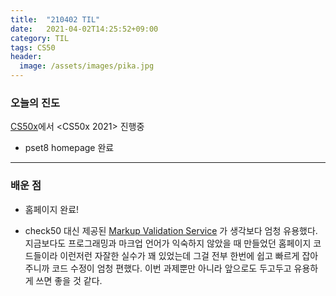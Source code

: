 ```yaml
---
title:  "210402 TIL"
date:   2021-04-02T14:25:52+09:00
category: TIL
tags: CS50
header:
  image: /assets/images/pika.jpg
---
```


<h3>오늘의 진도</h3>

[CS50x](https://cs50.harvard.edu/x/2021/)에서 <CS50x 2021> 진행중

 - pset8 homepage 완료
 
<hr>

<h3>배운 점</h3>

 - 홈페이지 완료!
 
 - check50 대신 제공된 [Markup Validation Service](https://validator.w3.org/#validate_by_input) 가 생각보다 엄청 유용했다. 지금보다도 프로그래밍과 마크업 언어가 익숙하지 않았을 때 
만들었던 홈페이지 코드들이라 이런저런 자잘한 실수가 꽤 있었는데 그걸 전부 한번에 쉽고 빠르게 잡아주니까 코드 수정이 엄청 편했다. 이번 과제뿐만 아니라 앞으로도 두고두고 유용하게 
쓰면 좋을 것 같다.